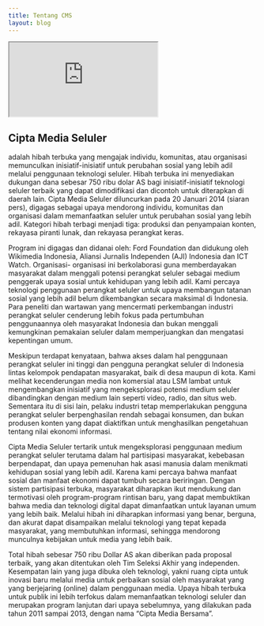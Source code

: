 ```yaml
---
title: Tentang CMS
layout: blog
---
```


<div class="embed-responsive">
<iframe class="embed-responsive-item" src="https://www.youtube.com/embed/hxJ9coOc7XY"></iframe>
</div>

## Cipta Media Seluler
adalah hibah terbuka yang mengajak individu, komunitas, atau organisasi memunculkan inisiatif-inisiatif untuk perubahan sosial yang lebih adil melalui penggunaan teknologi seluler. Hibah terbuka ini menyediakan dukungan dana sebesar 750 ribu dolar AS bagi inisiatif-inisiatif teknologi seluler terbaik yang dapat dimodifikasi dan dicontoh untuk diterapkan di daerah lain. Cipta Media Seluler diluncurkan pada 20 Januari 2014 (siaran pers), digagas sebagai upaya mendorong individu, komunitas dan organisasi dalam memanfaatkan seluler untuk perubahan sosial yang lebih adil. Kategori hibah terbagi menjadi tiga: produksi dan penyampaian konten, rekayasa piranti lunak, dan rekayasa perangkat keras.

Program ini digagas dan didanai oleh: Ford Foundation dan didukung oleh Wikimedia Indonesia, Aliansi Jurnalis Independen (AJI) Indonesia dan ICT Watch. Organisasi- organisasi ini berkolaborasi guna memberdayakan masyarakat dalam menggali potensi perangkat seluler sebagai medium penggerak upaya sosial untuk kehidupan yang lebih adil. Kami percaya teknologi penggunaan perangkat seluler untuk upaya membangun tatanan sosial yang lebih adil  belum dikembangkan secara maksimal di Indonesia. Para peneliti dan wartawan yang mencermati perkembangan industri perangkat seluler cenderung lebih fokus pada pertumbuhan penggunaannya oleh masyarakat Indonesia dan bukan menggali kemungkinan pemakaian seluler dalam memperjuangkan dan mengatasi kepentingan umum.

Meskipun terdapat kenyataan, bahwa akses dalam hal penggunaan perangkat seluler ini tinggi dan pengguna perangkat seluler di Indonesia lintas kelompok pendapatan masyarakat, baik di desa maupun di kota. Kami melihat kecenderungan media non komersial atau LSM lambat untuk mengembangkan inisiatif yang mengeksplorasi potensi medium seluler dibandingkan dengan medium lain seperti video, radio, dan situs web. Sementara itu  di sisi lain,  pelaku industri tetap memperlakukan pengguna perangkat seluler berpenghasilan rendah sebagai konsumen, dan bukan produsen konten yang dapat diaktifkan untuk menghasilkan pengetahuan tentang  nilai ekonomi informasi.

Cipta Media Seluler tertarik untuk mengeksplorasi penggunaan medium perangkat seluler  terutama dalam hal  partisipasi masyarakat, kebebasan berpendapat, dan upaya pemenuhan hak asasi manusia dalam menikmati kehidupan sosial yang lebih adil. Karena kami percaya bahwa manfaat sosial dan manfaat ekonomi dapat tumbuh secara beriringan. Dengan sistem partisipasi terbuka, masyarakat diharapkan ikut mendukung dan termotivasi oleh  program-program rintisan baru, yang dapat membuktikan bahwa media dan teknologi digital dapat dimanfaatkan untuk layanan umum yang lebih baik. Melalui hibah ini  diharapkan informasi yang  benar, berguna, dan akurat dapat disampaikan melalui teknologi yang tepat kepada masyarakat, yang membutuhkan informasi, sehingga mendorong munculnya kebijakan untuk media yang lebih baik.

Total hibah sebesar 750 ribu Dollar AS akan diberikan pada proposal terbaik, yang akan ditentukan oleh Tim Seleksi Akhir yang independen. Kesempatan lain yang juga dibuka oleh teknologi, yakni ruang cipta untuk inovasi baru melalui media untuk perbaikan sosial oleh masyarakat yang yang berjejaring (online) dalam penggunaan media. Upaya hibah terbuka untuk publik ini lebih terfokus dalam memanfaatkan teknologi seluler dan merupakan program lanjutan dari upaya sebelumnya, yang dilakukan pada tahun 2011 sampai 2013, dengan nama “Cipta Media Bersama”.
